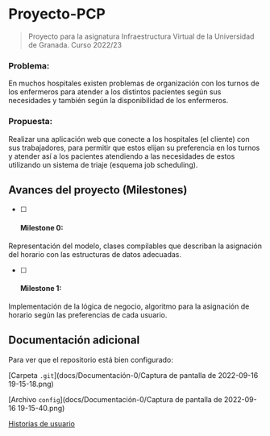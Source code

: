 # Proyecto-PCP
> Proyecto para la asignatura Infraestructura Virtual de la Universidad de Granada. Curso 2022/23

### Problema:

En muchos hospitales existen problemas de organización con los turnos de los enfermeros para atender a los distintos pacientes según sus necesidades y también según la disponibilidad de los enfermeros.

### Propuesta:

Realizar una aplicación web que conecte a los hospitales (el cliente) con sus trabajadores, para permitir que estos elijan su preferencia en los turnos y atender así a los pacientes atendiendo a las necesidades de estos utilizando un sistema de triaje (esquema job scheduling).

## Avances del proyecto (Milestones)

* [ ] #### **Milestone 0:**

Representación del modelo, clases compilables que describan la asignación del horario con las estructuras de datos adecuadas.

* [ ] #### Milestone 1:

Implementación de la lógica de negocio, algoritmo para la asignación de horario según las preferencias de cada usuario.

## Documentación adicional

Para ver que el repositorio está bien configurado:

 [Carpeta `.git`](docs/Documentación-0/Captura de pantalla de 2022-09-16 19-15-18.png)

[Archivo `config`](docs/Documentación-0/Captura de pantalla de 2022-09-16 19-15-40.png)

[Historias de usuario](docs/Documentación-1/HUs.md)
